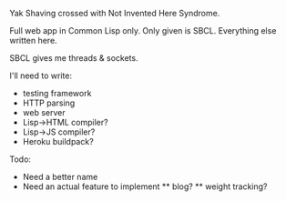 Yak Shaving crossed with Not Invented Here Syndrome.

Full web app in Common Lisp only. Only given is SBCL. Everything else
written here. 

SBCL gives me threads & sockets.

I'll need to write:

* testing framework
* HTTP parsing
* web server
* Lisp->HTML compiler?
* Lisp->JS compiler?
* Heroku buildpack?

Todo:

* Need a better name
* Need an actual feature to implement
** blog?
** weight tracking?
